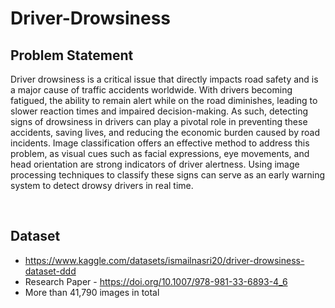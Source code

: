 # Driver-Drowsiness

## Problem Statement 
<p>Driver drowsiness is a critical issue that directly impacts road safety and is a major cause of traffic accidents worldwide. With drivers becoming fatigued, the ability to remain alert while on the road diminishes, leading to slower reaction times and impaired decision-making. As such, detecting signs of drowsiness in drivers can play a pivotal role in preventing these accidents, saving lives, and reducing the economic burden caused by road incidents. Image classification offers an effective method to address this problem, as visual cues such as facial expressions, eye movements, and head orientation are strong indicators of driver alertness. Using image processing techniques to classify these signs can serve as an early warning system to detect drowsy drivers in real time.</p>

</br>

## Dataset  

- https://www.kaggle.com/datasets/ismailnasri20/driver-drowsiness-dataset-ddd
- Research Paper - https://doi.org/10.1007/978-981-33-6893-4_6
- More than 41,790 images in total

  
